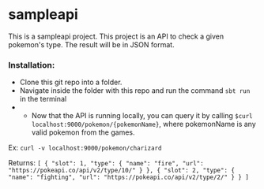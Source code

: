# sampleapi
This is a sampleapi project.  This project is an API to check a given pokemon's type.  The result will be in JSON format.  

### Installation:
- Clone this git repo into a folder.
- Navigate inside the folder with this repo and run the command `sbt run` in the terminal
- - Now that the API is running locally, you can query it by calling
`$curl localhost:9000/pokemon/{pokemonName}`, where pokemonName is any valid pokemon from the games.

Ex: `curl -v localhost:9000/pokemon/charizard`

Returns: 
    `[
        {
            "slot": 1,
            "type": {
                "name": "fire",
                "url": "https://pokeapi.co/api/v2/type/10/"
            }
        },
        {
            "slot": 2,
            "type": {
                "name": "fighting",
                "url": "https://pokeapi.co/api/v2/type/2/"
            }
        }
    ]`
